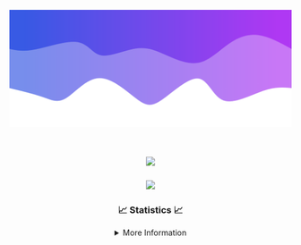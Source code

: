 ![Header](./IMG_4001.png)
<div align="center">

<h1 align="center">
  <a href="https://git.io/typing-svg">
    <img src="https://readme-typing-svg.herokuapp.com/?lines=Welcome+to+my+profile!+👋;JavaScript+developer.;&center=true&size=25">
  </a>
</h1>

<p align="center">
  <img src="https://lanyard.cnrad.dev/api/624702585596805130" />
</p>

### 📈 Statistics 📈
<details>
    <summary>More Information</summary>
    <br/>

<!--START_SECTION:waka-->
![Code Time](http://img.shields.io/badge/Code%20Time-1%20hr%2047%20mins-blue)

![Profile Views](http://img.shields.io/badge/Profile%20Views-109-blue)

**🐱 My GitHub Data** 

> 📦 864 Bytes Used in GitHub's Storage 
 > 
> 🏆 22 Contributions in the Year 2023
 > 
> 🚫 Not Opted to Hire
 > 
> 📜 5 Public Repositories 
 > 
> 🔑 1 Private Repositories 
 > 
**I'm an Early 🐤** 

```text
🌞 Morning                124 commits         █████░░░░░░░░░░░░░░░░░░░░   21.95 % 
🌆 Daytime                212 commits         █████████░░░░░░░░░░░░░░░░   37.52 % 
🌃 Evening                203 commits         █████████░░░░░░░░░░░░░░░░   35.93 % 
🌙 Night                  26 commits          █░░░░░░░░░░░░░░░░░░░░░░░░   04.60 % 
```
📅 **I'm Most Productive on Thursday** 

```text
Monday                   88 commits          ████░░░░░░░░░░░░░░░░░░░░░   15.58 % 
Tuesday                  68 commits          ███░░░░░░░░░░░░░░░░░░░░░░   12.04 % 
Wednesday                109 commits         █████░░░░░░░░░░░░░░░░░░░░   19.29 % 
Thursday                 122 commits         █████░░░░░░░░░░░░░░░░░░░░   21.59 % 
Friday                   57 commits          ███░░░░░░░░░░░░░░░░░░░░░░   10.09 % 
Saturday                 56 commits          ██░░░░░░░░░░░░░░░░░░░░░░░   09.91 % 
Sunday                   65 commits          ███░░░░░░░░░░░░░░░░░░░░░░   11.50 % 
```


📊 **This Week I Spent My Time On** 

```text
🕑︎ Time Zone: America/New_York

💬 Programming Languages: 
Java                     1 hr 8 mins         ████████████████░░░░░░░░░   63.18 % 
Markdown                 22 mins             █████░░░░░░░░░░░░░░░░░░░░   20.77 % 
YAML                     15 mins             ████░░░░░░░░░░░░░░░░░░░░░   14.41 % 
XML                      1 min               ░░░░░░░░░░░░░░░░░░░░░░░░░   01.65 % 
CLASS                    0 secs              ░░░░░░░░░░░░░░░░░░░░░░░░░   00.00 % 

🔥 Editors: 
IntelliJ                 1 hr 47 mins        █████████████████████████   100.00 % 

🐱‍💻 Projects: 
Oxygen                   1 hr 16 mins        ██████████████████░░░░░░░   71.03 % 
Prison                   27 mins             ██████░░░░░░░░░░░░░░░░░░░   25.52 % 
Carbon                   3 mins              █░░░░░░░░░░░░░░░░░░░░░░░░   03.45 % 
Unknown Project          0 secs              ░░░░░░░░░░░░░░░░░░░░░░░░░   00.00 % 

💻 Operating System: 
Windows                  1 hr 47 mins        █████████████████████████   100.00 % 
```

**I Mostly Code in Java** 

```text
Java                     12 repos            ████████████████████░░░░░   80.00 % 
JavaScript               2 repos             ███░░░░░░░░░░░░░░░░░░░░░░   13.33 % 
C++                      1 repo              ██░░░░░░░░░░░░░░░░░░░░░░░   06.67 % 
```



**Timeline**

![Lines of Code chart](https://raw.githubusercontent.com/DevDipin/DevDipin/main/assets/bar_graph.png)


 Last Updated on 16/09/2023 14:07:43 UTC
<!--END_SECTION:waka-->

![Footer](./IMG_4002.png)